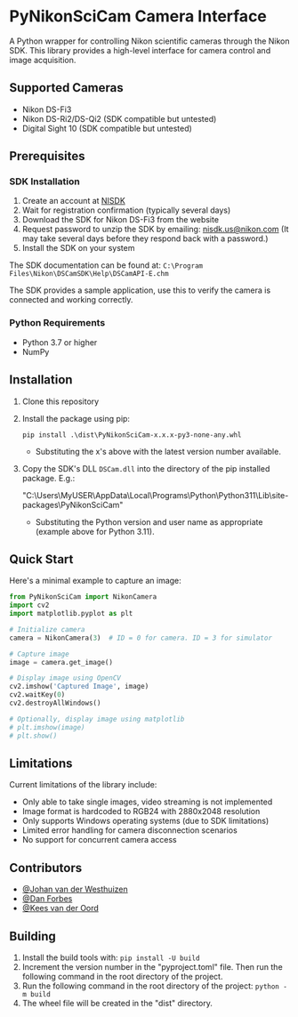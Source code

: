 # PyNikonSciCam Camera Interface

A Python wrapper for controlling Nikon scientific cameras through the Nikon SDK. This library provides a high-level interface for camera control and image acquisition.

## Supported Cameras

- Nikon DS-Fi3
- Nikon DS-Ri2/DS-Qi2 (SDK compatible but untested)
- Digital Sight 10 (SDK compatible but untested)

## Prerequisites

### SDK Installation

1. Create an account at [NISDK](https://nisdk.recollective.com/microscopes)
2. Wait for registration confirmation (typically several days)
3. Download the SDK for Nikon DS-Fi3 from the website
4. Request password to unzip the SDK by emailing: nisdk.us@nikon.com (It may take several days before they respond back with a password.)
5. Install the SDK on your system

The SDK documentation can be found at: `C:\Program Files\Nikon\DSCamSDK\Help\DSCamAPI-E.chm`

The SDK provides a sample application, use this to verify the camera is connected and working correctly.

### Python Requirements

- Python 3.7 or higher
- NumPy

## Installation

1. Clone this repository
2. Install the package using pip:
    
    `pip install .\dist\PyNikonSciCam-x.x.x-py3-none-any.whl`
    - Substituting the x's above with the latest version number available.
 
3. Copy the SDK's DLL `DSCam.dll` into the directory of the pip installed package. E.g.: 

    "C:\Users\MyUSER\AppData\Local\Programs\Python\Python311\Lib\site-packages\PyNikonSciCam"
    - Substituting the Python version and user name as appropriate (example above for Python 3.11).

## Quick Start

Here's a minimal example to capture an image:

```Python
from PyNikonSciCam import NikonCamera
import cv2
import matplotlib.pyplot as plt

# Initialize camera
camera = NikonCamera(3)  # ID = 0 for camera. ID = 3 for simulator

# Capture image
image = camera.get_image()

# Display image using OpenCV
cv2.imshow('Captured Image', image)
cv2.waitKey(0)
cv2.destroyAllWindows()

# Optionally, display image using matplotlib
# plt.imshow(image)
# plt.show()
```

## Limitations

Current limitations of the library include:

- Only able to take single images, video streaming is not implemented
- Image format is hardcoded to RGB24 with 2880x2048 resolution
- Only supports Windows operating systems (due to SDK limitations)
- Limited error handling for camera disconnection scenarios
- No support for concurrent camera access


## Contributors
- [@Johan van der Westhuizen](https://github.com/JohanvdWesthuizen)
- [@Dan Forbes](https://github.com/Daniel-Forbes-HWU)
- [@Kees van der Oord](https://github.com/Kees-van-der-Oord-Nikon)


## Building
  1. Install the build tools with: `pip install -U build`
  2. Increment the version number in the "pyproject.toml" file. Then run the following command in the root directory of the project. 
  3. Run the following command in the root directory of the project: `python -m build`
  4. The wheel file will be created in the "dist" directory.
